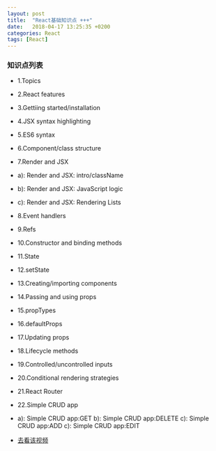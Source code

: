 ```yaml
---
layout: post
title:  "React基础知识点 +++"
date:   2018-04-17 13:25:35 +0200
categories: React
tags: [React]
---
```



### 知识点列表

* 1.Topics

* 2.React features

* 3.Gettiing started/installation

* 4.JSX syntax highlighting

* 5.ES6 syntax

* 6.Component/class structure

* 7.Render and JSX
* 	a): Render and JSX: intro/className
* 	b): Render and JSX: JavaScript logic
* 	c): Render and JSX: Rendering Lists

* 8.Event handlers

* 9.Refs

* 10.Constructor and binding methods

* 11.State

* 12.setState

* 13.Creating/importing components

* 14.Passing and using props

* 15.propTypes

* 16.defaultProps

* 17.Updating props

* 18.Lifecycle methods

* 19.Controlled/uncontrolled inputs

* 20.Conditional rendering strategies

* 21.React Router

* 22.Simple CRUD app
* 	a): Simple CRUD app:GET
	b): Simple CRUD app:DELETE
	c): Simple CRUD app:ADD
	c): Simple CRUD app:EDIT

* [去看该视频](https://www.youtube.com/watch?v=S66rHpyU-Eg)



